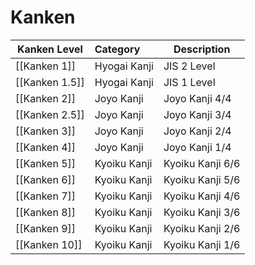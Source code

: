 # Kanken

| Kanken Level   | Category     | Description      |
| -------------- | :----------- | ---------------- |
| [[Kanken 1]]   | Hyogai Kanji | JIS 2 Level      |
| [[Kanken 1.5]] | Hyogai Kanji | JIS 1 Level      |
| [[Kanken 2]]   | Joyo Kanji   | Joyo Kanji 4/4   |
| [[Kanken 2.5]] | Joyo Kanji   | Joyo Kanji 3/4   |
| [[Kanken 3]]   | Joyo Kanji   | Joyo Kanji 2/4   |
| [[Kanken 4]]   | Joyo Kanji   | Joyo Kanji 1/4   |
| [[Kanken 5]]   | Kyoiku Kanji | Kyoiku Kanji 6/6 |
| [[Kanken 6]]   | Kyoiku Kanji | Kyoiku Kanji 5/6 |
| [[Kanken 7]]   | Kyoiku Kanji | Kyoiku Kanji 4/6 |
| [[Kanken 8]]   | Kyoiku Kanji | Kyoiku Kanji 3/6 |
| [[Kanken 9]]   | Kyoiku Kanji | Kyoiku Kanji 2/6 |
| [[Kanken 10]]  | Kyoiku Kanji | Kyoiku Kanji 1/6 |

